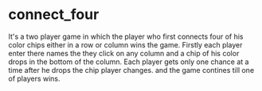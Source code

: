 # connect_four
It's a two player game in which the player who first connects four of his color chips either in a row or column wins the game.
Firstly each player enter there names the they click on any column and a chip of his color drops in the bottom of the column.
Each player gets only one chance at a time after he drops the chip player changes.
and the game contines till one of players wins. 

